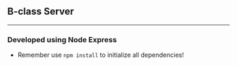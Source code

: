 ## B-class Server
---
### Developed using Node Express
* Remember use `npm install` to initialize all dependencies!

